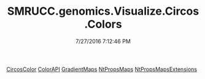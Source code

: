 ﻿---
title: SMRUCC.genomics.Visualize.Circos.Colors
date: 7/27/2016 7:12:46 PM
---

[CircosColor](T-SMRUCC.genomics.Visualize.Circos.Colors.CircosColor.html)
[ColorAPI](T-SMRUCC.genomics.Visualize.Circos.Colors.ColorAPI.html)
[GradientMaps](T-SMRUCC.genomics.Visualize.Circos.Colors.GradientMaps.html)
[NtPropsMaps](T-SMRUCC.genomics.Visualize.Circos.Colors.NtPropsMaps.html)
[NtPropsMapsExtensions](T-SMRUCC.genomics.Visualize.Circos.Colors.NtPropsMapsExtensions.html)
